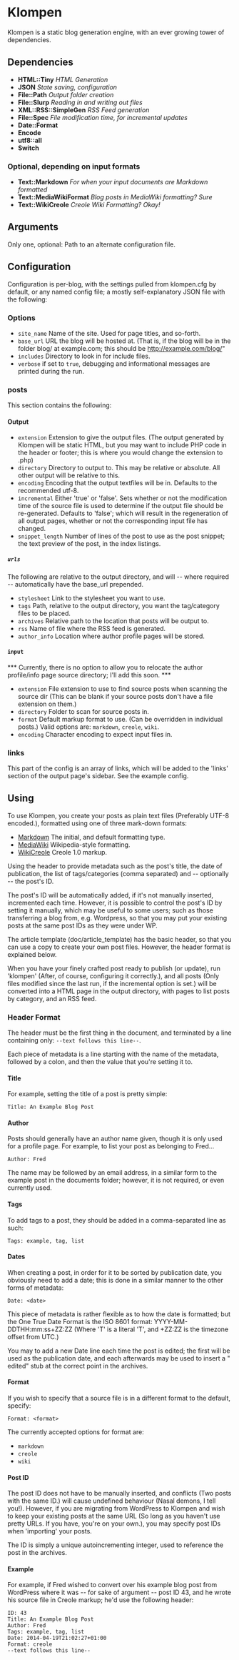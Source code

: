 # Klompen

Klompen is a static blog generation engine, with an ever growing tower
of dependencies.

## Dependencies
   - **HTML::Tiny** *HTML Generation*
   - **JSON** *State saving, configuration*
   - **File::Path** *Output folder creation*
   - **File::Slurp** *Reading in and writing out files*
   - **XML::RSS::SimpleGen** *RSS Feed generation*
   - **File::Spec** *File modification time, for incremental updates*
   - **Date::Format**
   - **Encode**
   - **utf8::all**
   - **Switch**

### Optional, depending on input formats
   - **Text::Markdown** *For when your input documents are Markdown formatted*
   - **Text::MediaWikiFormat** *Blog posts in MediaWiki formatting? Sure*
   - **Text::WikiCreole** *Creole Wiki Formatting? Okay!*

## Arguments

Only one, optional: Path to an alternate configuration file.

## Configuration

Configuration is per-blog, with the settings pulled from klompen.cfg
by default, or any named config file; a mostly self-explanatory JSON
file with the following:

### Options

* `site_name`
   Name of the site. Used for page titles, and so-forth.
* `base_url`
   URL the blog will be hosted at. (That is, if the blog will be in
   the folder blog/ at example.com; this should be
   http://example.com/blog/"
* `includes`
   Directory to look in for include files.
* `verbose`
   if set to `true`, debugging and informational messages are printed
   during the run.

### posts

This section contains the following:

#### Output

* `extension`
  Extension to give the output files. (The output generated by Klompen
  will be static HTML, but you may want to include PHP code in the
  header or footer; this is where you would change the extension to
  .php)
* `directory`
   Directory to output to. This may be relative or absolute. All other
   output will be relative to this.
* `encoding`
   Encoding that the output textfiles will be in. Defaults to the
   recommended utf-8.
* `incremental`
   Either 'true' or 'false'. Sets whether or not the modification time
   of the source file is used to determine if the output file should
   be re-generated. Defaults to 'false'; which will result in the
   regeneration of all output pages, whether or not the corresponding
   input file has changed.
* `snippet_length`
   Number of lines of the post to use as the post snippet; the text
   preview of the post, in the index listings.

##### `urls`

The following are relative to the output directory, and will -- where
required -- automatically have the base_url prepended.

* `stylesheet`
   Link to the stylesheet you want to use.
* `tags`
  Path, relative to the output directory, you want the tag/category
  files to be placed.
* `archives`
  Relative path to the location that posts will be output to.
* `rss`
   Name of file where the RSS feed is generated.
* `author_info`
  Location where author profile pages will be stored.

#### `input`

 *** Currently, there is no option to allow you to relocate the author
  profile/info page source directory; I'll add this soon. ***

* `extension`
  File extension to use to find source posts when scanning
  the source dir (This can be blank if your source posts
  don't have a file extension on them.)
* `directory`
   Folder to scan for source posts in.
* `format`
   Default markup format to use. (Can be overridden in individual posts.) Valid options are: `markdown`, `creole`, `wiki`.
* `encoding`
  Character encoding to expect input files in.

### links

This part of the config is an array of links, which will be added to
the 'links' section of the output page's sidebar. See the example
config.

## Using

To use Klompen, you create your posts as plain text files (Preferably
UTF-8 encoded.), formatted using one of three mark-down formats:

 - [Markdown](https://daringfireball.net/projects/markdown/) The
   initial, and default formatting type.
 - [MediaWiki](http://en.wikipedia.org/wiki/Help:Contents/Editing_Wikipedia) Wikipedia-style formatting.
 - [WikiCreole](http://www.wikicreole.org/wiki/Creole1.0) Creole 1.0 markup.

Using the header to provide metadata such as the post's title, the
date of publication, the list of tags/categories (comma separated) and
-- optionally -- the post's ID.

The post's ID will be automatically added, if it's not manually
inserted, incremented each time. However, it is possible to control
the post's ID by setting it manually, which may be useful to some
users; such as those transferring a blog from, e.g. Wordpress, so that
you may put your existing posts at the same post IDs as they were
under WP.

The article template (doc/article_template) has the basic header, so
that you can use a copy to create your own post files. However, the
header format is explained below.

When you have your finely crafted post ready to publish (or update),
run 'klompen' (After, of course, configuring it correctly.), and all
posts (Only files modified since the last run, if the incremental
option is set.) will be converted into a HTML page in the output
directory, with pages to list posts by category, and an RSS feed.

### Header Format

The header must be the first thing in the document, and terminated by
a line containing only: `--text follows this line--`.

Each piece of metadata is a line starting with the name of the
metadata, followed by a colon, and then the value that you're setting
it to.

#### Title

For example, setting the title of a post is pretty simple:

    Title: An Example Blog Post

#### Author

Posts should generally have an author name given, though it is only
used for a profile page. For example, to list your post as belonging
to Fred...

    Author: Fred

The name may be followed by an email address, in a similar form to the
example post in the documents folder; however, it is not required, or
even currently used.

#### Tags

To add tags to a post, they should be added in a comma-separated line
as such:

    Tags: example, tag, list

#### Dates

When creating a post, in order for it to be sorted by publication
date, you obviously need to add a date; this is done in a similar
manner to the other forms of metadata:

    Date: <date>

This piece of metadata is rather flexible as to how the date is
formatted; but the One True Date Format is the ISO 8601 format:
YYYY-MM-DDTHH:mm:ss+ZZ:ZZ (Where 'T' is a literal 'T', and +ZZ:ZZ is
the timezone offset from UTC.)

You may to add a new Date line each time the post is edited; the first
will be used as the publication date, and each afterwards may be used
to insert a "<Post> edited" stub at the correct point in the archives.

#### Format

If you wish to specify that a source file is in a different format to
the default, specify:

    Format: <format>

The currently accepted options for format are:

 * `markdown`
 * `creole`
 * `wiki`

#### Post ID

The post ID does not have to be manually inserted, and conflicts (Two
posts with the same ID.) will cause undefined behaviour (Nasal demons,
I tell you!). However, if you are migrating from WordPress to Klompen
and wish to keep your existing posts at the same URL (So long as you
haven't use pretty URLs. If you have, you're on your own.), you may
specify post IDs when 'importing' your posts.

The ID is simply a unique autoincrementing integer, used to reference
the post in the archives.

#### Example

For example, if Fred wished to convert over his example blog post from
WordPress where it was -- for sake of argument -- post ID 43, and he
wrote his source file in Creole markup; he'd use the following header:

    ID: 43
    Title: An Example Blog Post
    Author: Fred
    Tags: example, tag, list
    Date: 2014-04-19T21:02:27+01:00
    Format: creole
    --text follows this line--
